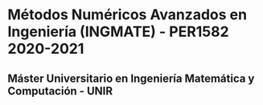 #  Métodos Numéricos Avanzados en Ingeniería (INGMATE) - PER1582 2020-2021
## Máster Universitario en Ingeniería Matemática y Computación - UNIR
